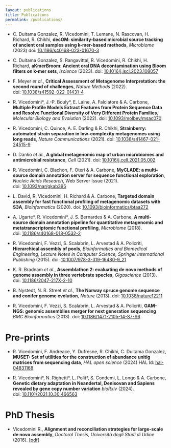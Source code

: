 ```yaml
---
layout: publications
title: Publications
permalink: /publications/
---
```


- C. Duitama Gonzalez, R. Vicedomini, T. Lemane, N. Rascovan, H. Richard, R. Chikhi,
**decOM: similarity-based microbial source tracking of ancient oral samples using k-mer-based methods**,
*Microbiome* (2023) doi:&nbsp;[10.1186/s40168-023-01670-3](https://doi.org/10.1186/s40168-023-01670-3)

- C. Duitama Gonzalez, S. Rangavittal, R. Vicedomini, R. Chikhi, H. Richard,
**aKmerBroom: Ancient oral DNA decontamination using Bloom filters on k-mer sets**,
*Iscience* (2023). doi:&nbsp;[10.1016/j.isci.2023.108057](https://doi.org/10.1016/j.isci.2023.108057)

- F. Meyer *et al.*,
**Critical Assessment of Metagenome Interpretation: the second round of challenges**,
*Nature Methods* (2022). doi:&nbsp;[10.1038/s41592-022-01431-4](https://doi.org/10.1038/s41592-022-01431-4)

- R. Vicedomini\*, J.-P. Bouly\*, E. Laine, A. Falciatore &amp; A. Carbone,
**Multiple Profile Models Extract Features from Protein Sequence Data and Resolve Functional Diversity of Very Different Protein Families**,
*Molecular Biology and Evolution* (2022). doi:&nbsp;[10.1093/molbev/msac070](https://doi.org/10.1093/molbev/msac070)

- R. Vicedomini, C. Quince, A. E. Darling &amp; R. Chikhi,
**Strainberry: automated strain separation in low-complexity metagenomes using long reads**,
*Nature Communications* (2021). doi:&nbsp;[10.1038/s41467-021-24515-9](https://doi.org/10.1038/s41467-021-24515-9)

- D. Danko *et al.*,
**A global metagenomic map of urban microbiomes and antimicrobial resistance**,
*Cell* (2021). doi:&nbsp;[10.1016/j.cell.2021.05.002](https://doi.org/10.1016/j.cell.2021.05.002)

- R. Vicedomini, C. Blachon, F. Oteri &amp; A. Carbone,
**MyCLADE: a multi-source domain annotation server for sequence functional exploration**,
*Nucleic Acids Research*, Web Server Issue (2021). doi:&nbsp;[10.1093/nar/gkab395](https://doi.org/10.1093/nar/gkab395)

- L. David, R. Vicedomini, H. Richard &amp; A. Carbone,
**Targeted domain assembly for fast functional profiling of metagenomic datasets with S3A**,
*Bioinformatics* (2020). doi:&nbsp;[10.1093/bioinformatics/btaa272](https://doi.org/10.1093/bioinformatics/btaa272)

- A. Ugarte\*, R. Vicedomini\*, J. S. Bernardes &amp; A. Carbone,
**A multi-source domain annotation pipeline for quantitative metagenomic and metatranscriptomic functional profiling**,
*Microbiome* (2018). doi:&nbsp;[10.1186/s40168-018-0532-2](https://doi.org/10.1186/s40168-018-0532-2)

- R. Vicedomini, F. Vezzi, S. Scalabrin, L. Arvestad &amp; A. Policriti,
**Hierarchical assembly of pools**,
*Bioinformatics and Biomedical Engineering, Lecture Notes in Computer Science, Springer International Publishing* (2015). doi:&nbsp;[10.1007/978-3-319-16480-9_21](https://doi.org/10.1007/978-3-319-16480-9_21)

- K. R. Bradnam *et al.*,
**Assemblathon 2: evaluating de novo methods of genome assembly in three vertebrate species**,
*Gigascience* (2013). doi:&nbsp;[10.1186/2047-217X-2-10](https://doi.org/10.1186/2047-217X-2-10)

- B. Nystedt, N. R. Street *et al.*,
**The Norway spruce genome sequence and conifer genome evolution**,
*Nature* (2013). doi:&nbsp;[10.1038/nature12211](https://doi.org/10.1038/nature12211)

- R. Vicedomini, F. Vezzi, S. Scalabrin, L. Arvestad &amp; A. Policriti,
**GAM-NGS: genomic assemblies merger for next generation sequencing**
*BMC Bioinformatics* (2013). doi:&nbsp;[10.1186/1471-2105-14-S7-S6](https://doi.org/10.1186/1471-2105-14-S7-S6)

# Pre-prints

- R. Vicedomini, F. Andreace, Y. Dufresne, R. Chikhi, C. Duitama Gonzalez,
**MUSET: Set of utilities for the construction of abundance unitig matrices from sequencing data**,
*HAL open science* (2024) HAL Id:&nbsp;[hal-04831168](https://hal.science/hal-04831168)

- R. Vicedomini\*, N. Righetti\*, L. Polit\*, S. Condemi, L. Longo &amp; A. Carbone,
**Genetic dietary adaptation in Neandertal, Denisovan and Sapiens revealed by gene copy number variation**
*bioRxiv* (2024). doi:&nbsp;[10.1101/2021.10.30.466563](https://doi.org/10.1101/2021.10.30.466563)

# PhD Thesis

- Vicedomini R.,
**Alignment and reconciliation strategies for large-scale de novo assembly**,
*Doctoral Thesis, Università degli Studi di Udine* (2016). [[pdf](https://air.uniud.it/bitstream/11390/1132931/1/10990_684_thesis_final_pdfa.pdf)]
